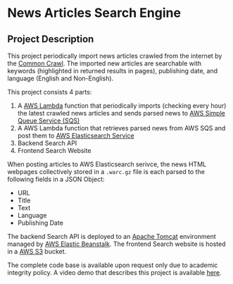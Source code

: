 # News Articles Search Engine

## Project Description
This project periodically import news articles crawled from the internet by the [Common Crawl](https://commoncrawl.org/the-data/). The imported new articles are searchable with keywords (highlighted in returned results in pages), publishing date, and language (English and Non-English).

This project consists 4 parts:
1. A [AWS Lambda](https://aws.amazon.com/lambda/) function that periodically imports (checking every hour) the latest crawled news articles and sends parsed news to [AWS Simple Queue Service (SQS)](https://aws.amazon.com/sqs/)
2. A AWS Lambda function that retrieves parsed news from AWS SQS and post them to [AWS Elasticsearch Service](https://aws.amazon.com/elasticsearch-service/)
3. Backend Search API
4. Frontend Search Website

When posting articles to AWS Elasticsearch serivce, the news HTML webpages collectively stored in a `.warc.gz` file is each parsed to the following fields in a JSON Object:
- URL
- Title
- Text
- Language
- Publishing Date

The backend Search API is deployed to an [Apache Tomcat](https://en.wikipedia.org/wiki/Apache_Tomcat) environment managed by [AWS Elastic Beanstalk](https://aws.amazon.com/elasticbeanstalk/). The frontend Search website is hosted in a [AWS S3](https://aws.amazon.com/s3/) bucket.

The complete code base is available upon request only due to academic integrity policy. A video demo that describes this project is available [here](https://youtu.be/HTkAXr3fQCE).
